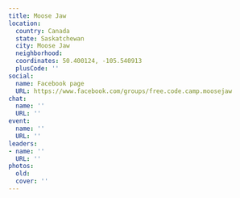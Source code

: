 ```yaml
---
title: Moose Jaw
location:
  country: Canada
  state: Saskatchewan
  city: Moose Jaw
  neighborhood: 
  coordinates: 50.400124, -105.540913
  plusCode: ''
social:
  name: Facebook page
  URL: https://www.facebook.com/groups/free.code.camp.moosejaw
chat:
  name: ''
  URL: ''
event:
  name: ''
  URL: ''
leaders:
- name: ''
  URL: ''
photos:
  old: 
  cover: ''
---
```

